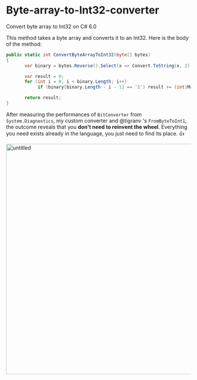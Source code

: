 # Byte-array-to-Int32-converter
Convert byte array to Int32 on C# 6.0

This method takes a byte array and converts it to an Int32.
Here is the body of the method:

```csharp
public static int ConvertByteArrayToInt32(byte[] bytes)
{
       var binary = bytes.Reverse().Select(x => Convert.ToString(x, 2).PadLeft(8, '0')).SelectMany(x => x).ToArray();

       var result = 0;
       for (int i = 0; i < binary.Length; i++)
            if (binary[binary.Length - i - 1] == '1') result += (int)Math.Pow(2, i);

       return result;
}
```

After measuring the performances of `BitConverter` from `System.Diagnostics`, my custom converter and @tigranv 's `FromByteToInt1`, the outcome reveals that you **don't need to reinvent the wheel**. Everything you need exists already in the language, you just need to find its place. :+1:

<img width="628" alt="untitled" src="https://cloud.githubusercontent.com/assets/25085025/21965082/afdb9c98-db71-11e6-82d2-83a0a7e48645.png">
